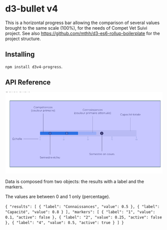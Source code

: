 # d3-bullet v4

This is a horizontal progress bar allowing the comparison of several values brought to the
same scale (100%), for the needs of Compet Vet Suivi project.
See also https://github.com/mthh/d3-es6-rollup-boilerplate for the project structure.


## Installing

`npm install d3v4-progress`.

## API Reference

![The graph](sample.png?raw=true "Graph")

Data is composed from two objects: the results with a label and
the markers.

The values are between 0 and 1 only (percentage).

``
{
  "results": [
    {
      "label": "Connaissances",
      "value": 0.5
    },
    {
      "label": "Capacité",
      "value": 0.8
    }
  ],
  "markers": [
    {
      "label": "1",
      "value": 0.1,
      "active": false
    },
    {
      "label": "2",
      "value": 0.25,
      "active": false
    },
    {
      "label": "4",
      "value": 0.5,
      "active": true
    }
  ]
}
``
